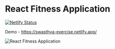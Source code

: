 # React Fitness Application
[![Netlify Status](https://api.netlify.com/api/v1/badges/b326b7a7-f57b-4c33-af9d-6c4b48cb6310/deploy-status)](https://app.netlify.com/sites/swasthya-exercise/deploys)

Demo - https://swasthya-exercise.netlify.app/

![React Fitness Application](https://i.imgur.com/91Noqzy.png)
